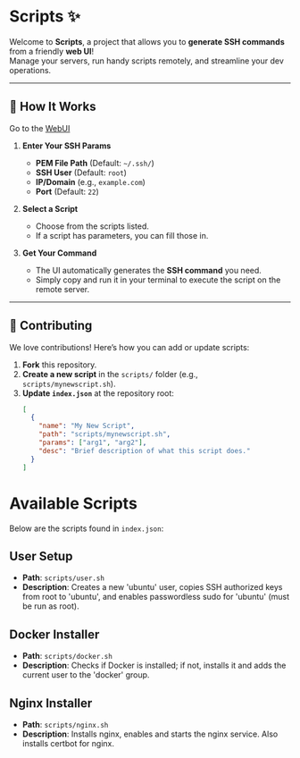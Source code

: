 # Scripts ✨

Welcome to **Scripts**, a project that allows you to **generate SSH commands** from a friendly **web UI**!  
Manage your servers, run handy scripts remotely, and streamline your dev operations.

---

## 🚀 How It Works

Go to the [WebUI](https://rohittp.com/scripts/)

1. **Enter Your SSH Params**  
     - **PEM File Path** (Default: `~/.ssh/`)
     - **SSH User** (Default: `root`)
     - **IP/Domain** (e.g., `example.com`)
     - **Port** (Default: `22`)  

2. **Select a Script**  
   - Choose from the scripts listed.  
   - If a script has parameters, you can fill those in.  

3. **Get Your Command**  
   - The UI automatically generates the **SSH command** you need.  
   - Simply copy and run it in your terminal to execute the script on the remote server.

---

## 🤝 Contributing

We love contributions! Here’s how you can add or update scripts:

1. **Fork** this repository.  
2. **Create a new script** in the `scripts/` folder (e.g., `scripts/mynewscript.sh`).  
3. **Update `index.json`** at the repository root:
   ```json
   [
     {
       "name": "My New Script",
       "path": "scripts/mynewscript.sh",
       "params": ["arg1", "arg2"],
       "desc": "Brief description of what this script does."
     }
   ]

# Available Scripts

Below are the scripts found in `index.json`:

## User Setup
- **Path**: `scripts/user.sh`
- **Description**: Creates a new 'ubuntu' user, copies SSH authorized keys from root to 'ubuntu', and enables passwordless sudo for 'ubuntu' (must be run as root).

## Docker Installer
- **Path**: `scripts/docker.sh`
- **Description**: Checks if Docker is installed; if not, installs it and adds the current user to the 'docker' group.

## Nginx Installer
- **Path**: `scripts/nginx.sh`
- **Description**: Installs nginx, enables and starts the nginx service. Also installs certbot for nginx.

